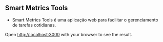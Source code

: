 ## Smart Metrics Tools
- Smart Metrics Tools é uma aplicação web para facilitar o gerenciamento de tarefas cotidianas. 



Open [http://localhost:3000](http://localhost:3000) with your browser to see the result.
